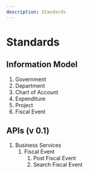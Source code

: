 ```yaml
---
description: Standards
---
```


# Standards

## Information Model

1. Government
2. Department
3. Chart of Account
4. Expenditure
5. Project
6. Fiscal Event

## APIs \(v 0.1\)

1. Business Services
   1. Fiscal Event
      1. Post Fiscal Event
      2. Search Fiscal Event



